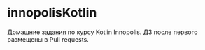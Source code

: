 # innopolisKotlin

Домашние задания по курсу Kotlin Innopolis. ДЗ после первого размещены в Pull requests.
